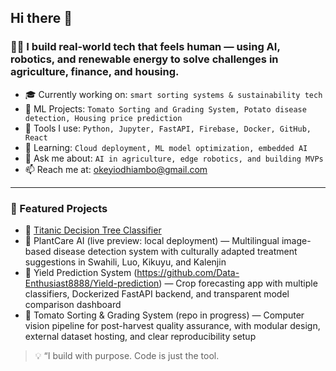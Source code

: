 ## Hi there 👋


### 👨‍💻 I build real-world tech that feels human — using AI, robotics, and renewable energy to solve challenges in agriculture, finance, and housing.

- 🎓 Currently working on: `smart sorting systems & sustainability tech`
- 🧪 ML Projects: `Tomato Sorting and Grading System, Potato disease detection, Housing price prediction`
- 🔧 Tools I use: `Python, Jupyter, FastAPI, Firebase, Docker, GitHub, React`
- 🌱 Learning: `Cloud deployment, ML model optimization, embedded AI`
- 💬 Ask me about: `AI in agriculture, edge robotics, and building MVPs`
- 📫 Reach me at: [okeyiodhiambo@gmail.com](mailto:okeyiodhiambo@gmail.com)

---

### 📂 Featured Projects
- 🧠 [Titanic Decision Tree Classifier](https://github.com/okeyirobbinson/Decision-tree-project)
- 🌿 PlantCare AI (live preview: local deployment) — Multilingual image-based disease detection system with culturally adapted treatment suggestions in Swahili, Luo, Kikuyu, and Kalenjin
- 🌾 Yield Prediction System (https://github.com/Data-Enthusiast8888/Yield-prediction) — Crop forecasting app with multiple classifiers, Dockerized FastAPI backend, and transparent model comparison dashboard
- 🍅 Tomato Sorting & Grading System (repo in progress) — Computer vision       pipeline for post-harvest quality assurance, with modular design, external dataset hosting, and clear reproducibility setup
> 💡 “I build with purpose. Code is just the tool.
